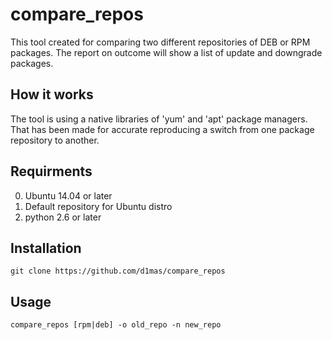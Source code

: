 compare_repos 
=============
This tool created for comparing two different repositories of DEB or RPM packages.
The report on outcome will show a list of update and downgrade packages.

How it works
-------
The tool is using a native libraries of 'yum' and 'apt' package managers. That has been made for accurate reproducing a switch from one package repository to another.

Requirments
-------
0. Ubuntu 14.04 or later
0. Default repository for Ubuntu distro
0. python 2.6 or later

Installation
------------
    git clone https://github.com/d1mas/compare_repos

Usage
-----
    compare_repos [rpm|deb] -o old_repo -n new_repo
